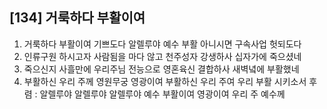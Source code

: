 ## [134] 거룩하다 부활이여

1) 거룩하다 부활이여 기쁘도다 알렐루야 예수 부활 아니시면 구속사업 헛되도다 
2) 인류구원 하시고자 사람됨을 마다 않고 천주성자 강생하사 십자가에  죽으셨네
3) 죽으신지 사흘만에 우리주님 전능으로 영혼육신 결합하사 새벽녘에 부활했네
4) 부활하신 우리 주께 영원무궁 영광이여 부활하신 우리 주여 우리 부활 시키소서
후렴 : 알렐루야 알렐루야 알렐루야 예수 부활이여 영광이여 우리 주 예수께

